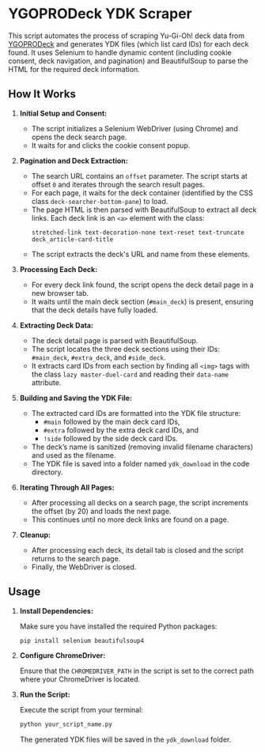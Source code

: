 # YGOPRODeck YDK Scraper

This script automates the process of scraping Yu-Gi-Oh! deck data from [YGOPRODeck](https://ygoprodeck.com) and generates YDK files (which list card IDs) for each deck found. It uses Selenium to handle dynamic content (including cookie consent, deck navigation, and pagination) and BeautifulSoup to parse the HTML for the required deck information.

## How It Works

1. **Initial Setup and Consent:**
   - The script initializes a Selenium WebDriver (using Chrome) and opens the deck search page.
   - It waits for and clicks the cookie consent popup.

2. **Pagination and Deck Extraction:**
   - The search URL contains an `offset` parameter. The script starts at offset `0` and iterates through the search result pages.
   - For each page, it waits for the deck container (identified by the CSS class `deck-searcher-bottom-pane`) to load.
   - The page HTML is then parsed with BeautifulSoup to extract all deck links. Each deck link is an `<a>` element with the class:
     ```
     stretched-link text-decoration-none text-reset text-truncate deck_article-card-title
     ```
   - The script extracts the deck's URL and name from these elements.

3. **Processing Each Deck:**
   - For every deck link found, the script opens the deck detail page in a new browser tab.
   - It waits until the main deck section (`#main_deck`) is present, ensuring that the deck details have fully loaded.

4. **Extracting Deck Data:**
   - The deck detail page is parsed with BeautifulSoup.
   - The script locates the three deck sections using their IDs: `#main_deck`, `#extra_deck`, and `#side_deck`.
   - It extracts card IDs from each section by finding all `<img>` tags with the class `lazy master-duel-card` and reading their `data-name` attribute.

5. **Building and Saving the YDK File:**
   - The extracted card IDs are formatted into the YDK file structure:
     - `#main` followed by the main deck card IDs,
     - `#extra` followed by the extra deck card IDs, and
     - `!side` followed by the side deck card IDs.
   - The deck’s name is sanitized (removing invalid filename characters) and used as the filename.
   - The YDK file is saved into a folder named `ydk_download` in the code directory.

6. **Iterating Through All Pages:**
   - After processing all decks on a search page, the script increments the offset (by 20) and loads the next page.
   - This continues until no more deck links are found on a page.

7. **Cleanup:**
   - After processing each deck, its detail tab is closed and the script returns to the search page.
   - Finally, the WebDriver is closed.

## Usage

1. **Install Dependencies:**

   Make sure you have installed the required Python packages:

   ```bash
   pip install selenium beautifulsoup4
   ```

2. **Configure ChromeDriver:**

   Ensure that the `CHROMEDRIVER_PATH` in the script is set to the correct path where your ChromeDriver is located.

3. **Run the Script:**

   Execute the script from your terminal:

   ```bash
   python your_script_name.py
   ```

   The generated YDK files will be saved in the `ydk_download` folder.
